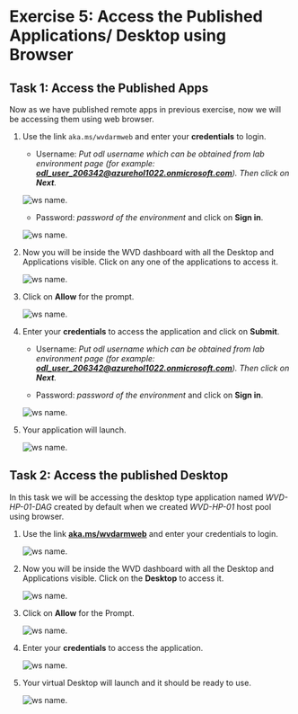 # **Exercise 5: Access the Published Applications/ Desktop using Browser**

## **Task 1: Access the Published Apps**

Now as we have published remote apps in previous exercise, now we will be accessing them using web browser.

1. Use the link ```aka.ms/wvdarmweb``` and enter your **credentials** to login. 

   - Username: *Put odl username which can be obtained from lab environment page (for example: **odl_user_206342@azurehol1022.onmicrosoft.com**). Then click on **Next**.*
   
   ![ws name.](media/wvd42.png)

   - Password: *password of the environment* and click on **Sign in**.

   ![ws name.](media/wvd43.png)
  

2. Now you will be inside the WVD dashboard with all the Desktop and Applications visible. Click on any one of the applications to access it. 

   ![ws name.](media/83.png)


3. Click on **Allow** for the prompt.

   ![ws name.](media/128.png)


4. Enter your **credentials** to access the application and click on **Submit**.

   - Username: *Put odl username which can be obtained from lab environment page (for example: **odl_user_206342@azurehol1022.onmicrosoft.com**). Then click on **Next**.*
   
   - Password: *password of the environment* and click on **Sign in**.

   ![ws name.](media/a47.png)
      
5. Your application will launch.

   ![ws name.](media/130.png)

## **Task 2: Access the published Desktop**

In this task we will be accessing the desktop type application named *WVD-HP-01-DAG* created by default when we created *WVD-HP-01* host pool using browser.

1. Use the link [**aka.ms/wvdarmweb**](aka.ms/wvdarmweb) and enter your credentials to login. 

   ![ws name.](media/45.png)


2. Now you will be inside the WVD dashboard with all the Desktop and Applications visible. Click on the **Desktop** to access it. 

   ![ws name.](media/46.png)


3. Click on **Allow** for the Prompt.

   ![ws name.](media/47.png)


4. Enter your **credentials** to access the application.

   ![ws name.](media/48.png)


5. Your virtual Desktop will launch and it should be ready to use. 

   ![ws name.](media/49.png)
   

